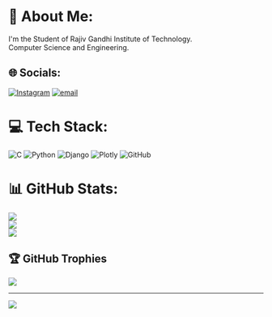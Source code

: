 # 💫 About Me:
I'm the Student of Rajiv Gandhi Institute of Technology. <br>Computer Science and Engineering. 


## 🌐 Socials:
[![Instagram](https://img.shields.io/badge/Instagram-%23E4405F.svg?logo=Instagram&logoColor=white)](https://instagram.com/devika_m_29) [![email](https://img.shields.io/badge/Email-D14836?logo=gmail&logoColor=white)](mailto:devikam657@gmail.com) 

# 💻 Tech Stack:
![C](https://img.shields.io/badge/c-%2300599C.svg?style=for-the-badge&logo=c&logoColor=white) ![Python](https://img.shields.io/badge/python-3670A0?style=for-the-badge&logo=python&logoColor=ffdd54) ![Django](https://img.shields.io/badge/django-%23092E20.svg?style=for-the-badge&logo=django&logoColor=white) ![Plotly](https://img.shields.io/badge/Plotly-%233F4F75.svg?style=for-the-badge&logo=plotly&logoColor=white) ![GitHub](https://img.shields.io/badge/github-%23121011.svg?style=for-the-badge&logo=github&logoColor=white)
# 📊 GitHub Stats:
![](https://github-readme-stats.vercel.app/api?username=Devikam29&theme=dark&hide_border=false&include_all_commits=true&count_private=true)<br/>
![](https://nirzak-streak-stats.vercel.app/?user=Devikam29&theme=dark&hide_border=false)<br/>
![](https://github-readme-stats.vercel.app/api/top-langs/?username=Devikam29&theme=dark&hide_border=false&include_all_commits=true&count_private=true&layout=compact)

## 🏆 GitHub Trophies
![](https://github-profile-trophy.vercel.app/?username=Devikam29&theme=radical&no-frame=false&no-bg=false&margin-w=4)

---
[![](https://visitcount.itsvg.in/api?id=Devikam29&icon=0&color=0)](https://visitcount.itsvg.in)

<!-- Proudly created with GPRM ( https://gprm.itsvg.in ) -->
